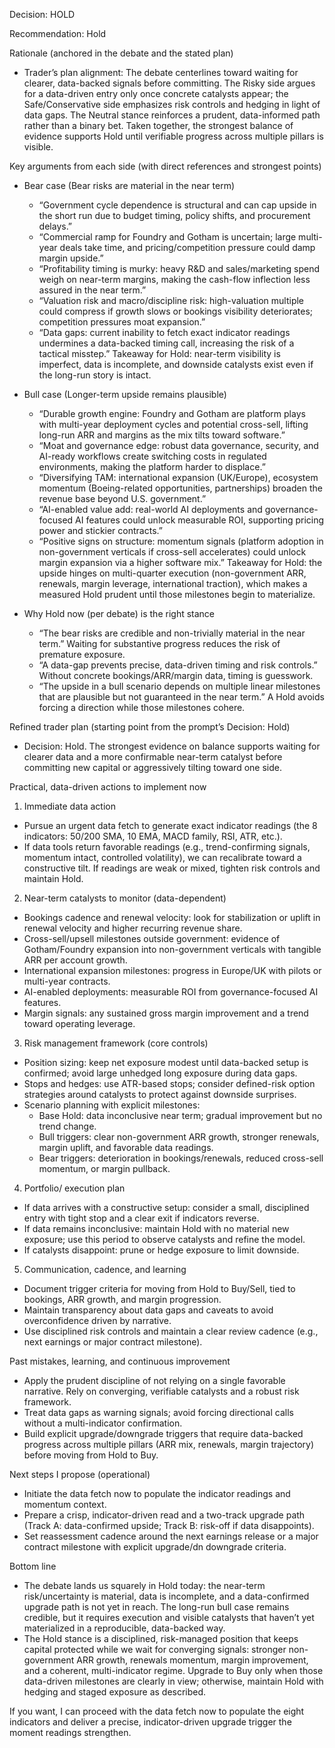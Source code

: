 Decision: HOLD

Recommendation: Hold

Rationale (anchored in the debate and the stated plan)
- Trader’s plan alignment: The debate centerlines toward waiting for clearer, data-backed signals before committing. The Risky side argues for a data-driven entry only once concrete catalysts appear; the Safe/Conservative side emphasizes risk controls and hedging in light of data gaps. The Neutral stance reinforces a prudent, data-informed path rather than a binary bet. Taken together, the strongest balance of evidence supports Hold until verifiable progress across multiple pillars is visible.

Key arguments from each side (with direct references and strongest points)
- Bear case (Bear risks are material in the near term)
  - “Government cycle dependence is structural and can cap upside in the short run due to budget timing, policy shifts, and procurement delays.”
  - “Commercial ramp for Foundry and Gotham is uncertain; large multi-year deals take time, and pricing/competition pressure could damp margin upside.”
  - “Profitability timing is murky: heavy R&D and sales/marketing spend weigh on near-term margins, making the cash-flow inflection less assured in the near term.”
  - “Valuation risk and macro/discipline risk: high-valuation multiple could compress if growth slows or bookings visibility deteriorates; competition pressures moat expansion.”
  - “Data gaps: current inability to fetch exact indicator readings undermines a data-backed timing call, increasing the risk of a tactical misstep.”
  Takeaway for Hold: near-term visibility is imperfect, data is incomplete, and downside catalysts exist even if the long-run story is intact.

- Bull case (Longer-term upside remains plausible)
  - “Durable growth engine: Foundry and Gotham are platform plays with multi-year deployment cycles and potential cross-sell, lifting long-run ARR and margins as the mix tilts toward software.”
  - “Moat and governance edge: robust data governance, security, and AI-ready workflows create switching costs in regulated environments, making the platform harder to displace.”
  - “Diversifying TAM: international expansion (UK/Europe), ecosystem momentum (Boeing-related opportunities, partnerships) broaden the revenue base beyond U.S. government.”
  - “AI-enabled value add: real-world AI deployments and governance-focused AI features could unlock measurable ROI, supporting pricing power and stickier contracts.”
  - “Positive signs on structure: momentum signals (platform adoption in non-government verticals if cross-sell accelerates) could unlock margin expansion via a higher software mix.”
  Takeaway for Hold: the upside hinges on multi-quarter execution (non-government ARR, renewals, margin leverage, international traction), which makes a measured Hold prudent until those milestones begin to materialize.

- Why Hold now (per debate) is the right stance
  - “The bear risks are credible and non-trivially material in the near term.” Waiting for substantive progress reduces the risk of premature exposure.
  - “A data-gap prevents precise, data-driven timing and risk controls.” Without concrete bookings/ARR/margin data, timing is guesswork.
  - “The upside in a bull scenario depends on multiple linear milestones that are plausible but not guaranteed in the near term.” A Hold avoids forcing a direction while those milestones cohere.

Refined trader plan (starting point from the prompt’s Decision: Hold)
- Decision: Hold. The strongest evidence on balance supports waiting for clearer data and a more confirmable near-term catalyst before committing new capital or aggressively tilting toward one side.

Practical, data-driven actions to implement now
1) Immediate data action
- Pursue an urgent data fetch to generate exact indicator readings (the 8 indicators: 50/200 SMA, 10 EMA, MACD family, RSI, ATR, etc.).
- If data tools return favorable readings (e.g., trend-confirming signals, momentum intact, controlled volatility), we can recalibrate toward a constructive tilt. If readings are weak or mixed, tighten risk controls and maintain Hold.

2) Near-term catalysts to monitor (data-dependent)
- Bookings cadence and renewal velocity: look for stabilization or uplift in renewal velocity and higher recurring revenue share.
- Cross-sell/upsell milestones outside government: evidence of Gotham/Foundry expansion into non-government verticals with tangible ARR per account growth.
- International expansion milestones: progress in Europe/UK with pilots or multi-year contracts.
- AI-enabled deployments: measurable ROI from governance-focused AI features.
- Margin signals: any sustained gross margin improvement and a trend toward operating leverage.

3) Risk management framework (core controls)
- Position sizing: keep net exposure modest until data-backed setup is confirmed; avoid large unhedged long exposure during data gaps.
- Stops and hedges: use ATR-based stops; consider defined-risk option strategies around catalysts to protect against downside surprises.
- Scenario planning with explicit milestones:
  - Base Hold: data inconclusive near term; gradual improvement but no trend change.
  - Bull triggers: clear non-government ARR growth, stronger renewals, margin uplift, and favorable data readings.
  - Bear triggers: deterioration in bookings/renewals, reduced cross-sell momentum, or margin pullback.

4) Portfolio/ execution plan
- If data arrives with a constructive setup: consider a small, disciplined entry with tight stop and a clear exit if indicators reverse.
- If data remains inconclusive: maintain Hold with no material new exposure; use this period to observe catalysts and refine the model.
- If catalysts disappoint: prune or hedge exposure to limit downside.

5) Communication, cadence, and learning
- Document trigger criteria for moving from Hold to Buy/Sell, tied to bookings, ARR growth, and margin progression.
- Maintain transparency about data gaps and caveats to avoid overconfidence driven by narrative.
- Use disciplined risk controls and maintain a clear review cadence (e.g., next earnings or major contract milestone).

Past mistakes, learning, and continuous improvement
- Apply the prudent discipline of not relying on a single favorable narrative. Rely on converging, verifiable catalysts and a robust risk framework.
- Treat data gaps as warning signals; avoid forcing directional calls without a multi-indicator confirmation.
- Build explicit upgrade/downgrade triggers that require data-backed progress across multiple pillars (ARR mix, renewals, margin trajectory) before moving from Hold to Buy.

Next steps I propose (operational)
- Initiate the data fetch now to populate the indicator readings and momentum context.
- Prepare a crisp, indicator-driven read and a two-track upgrade path (Track A: data-confirmed upside; Track B: risk-off if data disappoints).
- Set reassessment cadence around the next earnings release or a major contract milestone with explicit upgrade/dn downgrade criteria.

Bottom line
- The debate lands us squarely in Hold today: the near-term risk/uncertainty is material, data is incomplete, and a data-confirmed upgrade path is not yet in reach. The long-run bull case remains credible, but it requires execution and visible catalysts that haven’t yet materialized in a reproducible, data-backed way.
- The Hold stance is a disciplined, risk-managed position that keeps capital protected while we wait for converging signals: stronger non-government ARR growth, renewals momentum, margin improvement, and a coherent, multi-indicator regime. Upgrade to Buy only when those data-driven milestones are clearly in view; otherwise, maintain Hold with hedging and staged exposure as described.

If you want, I can proceed with the data fetch now to populate the eight indicators and deliver a precise, indicator-driven upgrade trigger the moment readings strengthen.